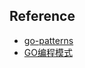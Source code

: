 ## Reference

- [go-patterns](https://github.com/tmrts/go-patterns)
- [GO编程模式](https://coolshell.cn/articles/series/go%e7%bc%96%e7%a8%8b%e6%a8%a1%e5%bc%8f)